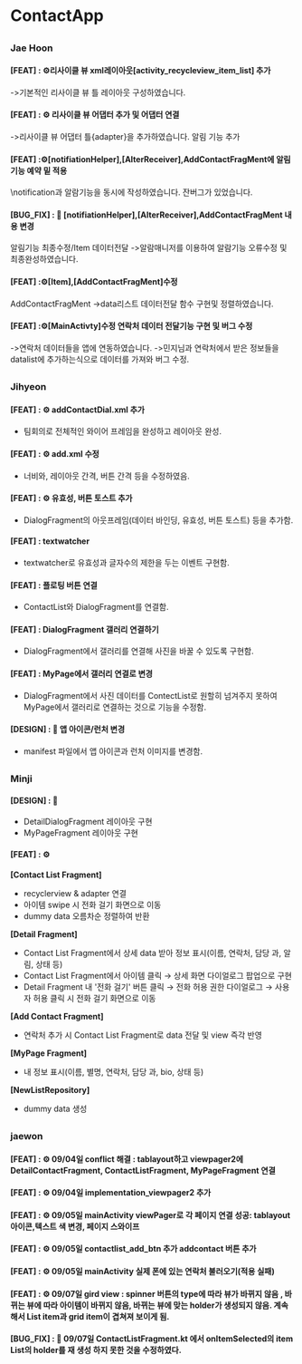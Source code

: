 # ContactApp
##
### Jae Hoon
#### [FEAT] : ⚙️리사이클 뷰 xml레이아웃[activity_recycleview_item_list] 추가
->기본적인 리사이클 뷰 틀 레이아웃 구성하였습니다.
#### [FEAT] : ⚙️ 리사이클 뷰 어댑터 추가 및 어댑터 연결
->리사이클 뷰 어댑터 틀{adapter}을 추가하였습니다.
 알림 기능 추가
#### [FEAT] :⚙️[notifiationHelper],[AlterReceiver],AddContactFragMent에 알림기능 예약 밑 적용
\notification과 알람기능을 동시에 작성하였습니다.
잔버그가 있었습니다.
#### [BUG_FIX] : 🐛 [notifiationHelper],[AlterReceiver],AddContactFragMent 내용 변경
알림기능 최종수정/Item 데이터전달 
->알람매니저를 이용하여 알람기능 오류수정 및 최종완성하였습니다.
#### [FEAT] :⚙️[Item],[AddContactFragMent]수정
AddContactFragMent ->data리스트 데이터전달 함수 구현및 정렬하였습니다.
#### [FEAT] :⚙️[MainActivty]수정 연락처 데이터 전달기능 구현 및 버그 수정
->연락처 데이터들을 앱에 연동하였습니다.
->민지님과 연락처에서 받은 정보들을 datalist에 추가하는식으로 데이터를 가져와 버그 수정.

##
### Jihyeon
  
#### [FEAT] : ⚙️ addContactDial.xml 추가
- 팀회의로 전체적인 와이어 프레임을 완성하고 레이아웃 완성.

#### [FEAT] : ⚙️ add.xml 수정
- 너비와, 레이아웃 간격, 버튼 간격 등을 수정하였음.

#### [FEAT] : ⚙️ 유효성, 버튼 토스트 추가
- DialogFragment의 아웃프레임(데이터 바인딩, 유효성, 버튼 토스트) 등을 추가함.

#### [FEAT] : textwatcher
- textwatcher로 유효성과 글자수의 제한을 두는 이벤트 구현함.

#### [FEAT] : 플로팅 버튼 연결
- ContactList와 DialogFragment를 연결함.

#### [FEAT] : DialogFragment 갤러리 연결하기
- DialogFragment에서 갤러리를 연결해 사진을 바꿀 수 있도록 구현함.

#### [FEAT] : MyPage에서 갤러리 연결로 변경
- DialogFragment에서 사진 데이터를 ContectList로 원할히 넘겨주지 못하여 MyPage에서 갤러리로 연결하는 것으로 기능을 수정함.

#### [DESIGN] : :art: 앱 아이콘/런처 변경
- manifest 파일에서 앱 아이콘과 런처 이미지를 변경함.

##
### Minji

#### [DESIGN] : 🎨
- DetailDialogFragment 레이아웃 구현
- MyPageFragment 레이아웃 구현
  
#### [FEAT] : ⚙️
**[Contact List Fragment]**
- recyclerview & adapter 연결
- 아이템 swipe 시 전화 걸기 화면으로 이동
- dummy data 오름차순 정렬하여 반환

**[Detail Fragment]**
- Contact List Fragment에서 상세 data 받아 정보 표시(이름, 연락처, 담당 과, 알림, 상태 등)
- Contact List Fragment에서 아이템 클릭 → 상세 화면 다이얼로그 팝업으로 구현
- Detail Fragment 내 '전화 걸기' 버튼 클릭 → 전화 허용 권한 다이얼로그 → 사용자 허용 클릭 시 전화 걸기 화면으로 이동

**[Add Contact Fragment]**
- 연락처 추가 시 Contact List Fragment로 data 전달 및 view 즉각 반영

**[MyPage Fragment]**
- 내 정보 표시(이름, 별명, 연락처, 담당 과, bio, 상태 등)

**[NewListRepository]**
- dummy data 생성

##
### jaewon

#### **[FEAT] : ⚙️ 09/04일 conflict 해결 : tablayout하고 viewpager2에 DetailContactFragment, ContactListFragment, MyPageFragment 연결**

#### **[FEAT] : ⚙️ 09/04일 implementation_viewpager2 추가**

#### **[FEAT] : ⚙️ 09/05일 mainActivity viewPager로 각 페이지 연결 성공: tablayout 아이콘,텍스트 색 변경, 페이지 스와이프**

#### **[FEAT] : ⚙️ 09/05일 contactlist_add_btn 추가 addcontact 버튼 추가**

#### **[FEAT] : ⚙️ 09/05일 mainActivity 실제 폰에 있는 연락처 불러오기(적용 실패)**

#### **[FEAT] : ⚙️ 09/07일 gird view : spinner 버튼의 type에 따라 뷰가 바뀌지 않음 , 바뀌는 뷰에 따라 아이템이 바뀌지 않음, 바뀌는 뷰에 맞는 holder가 생성되지 않음. 계속해서 List item과 grid item이 겹쳐져 보이게 됨.**

#### **[BUG_FIX] : 🐛 09/07일 ContactListFragment.kt 에서 onItemSelected의 item List의 holder를 재 생성 하지 못한 것을 수정하였다**.
